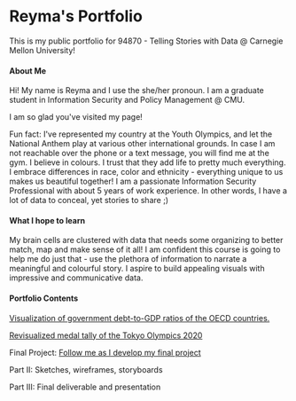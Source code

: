 # Reyma's Portfolio 
This is my public portfolio for 94870 - Telling Stories with Data @ Carnegie Mellon University!

#### __About Me__

Hi! My name is Reyma and I use the she/her pronoun. I am a graduate student in Information Security and Policy Management @ CMU. 

I am so glad you've visited my page!

Fun fact: I've represented my country at the Youth Olympics, and let the National Anthem play at various other international grounds. In case I am not reachable over the phone or a text message, you will find me at the gym. 
I believe in colours. I trust that they add life to pretty much everything. I embrace differences in race, color and ethnicity - everything unique to us makes us beautiful together!
I am a passionate Information Security Professional with about 5 years of work experience. In other words, I have a lot of data to conceal, yet stories to share ;)

#### __What I hope to learn__

My brain cells are clustered with data that needs some organizing to better match, map and make sense of it all! I am confident this course is going to help me do just that - use the plethora of information to narrate a meaningful and colourful story.
I aspire to build appealing visuals with impressive and communicative data.


#### __Portfolio Contents__

[Visualization of government debt-to-GDP ratios of the OECD countries.](/dataviz2.md)

[Revisualized medal tally of the Tokyo Olympics 2020](/dataviz3.md)

Final Project: 
[Follow me as I develop my final project](/Project_part1.md)

Part II: Sketches, wireframes, storyboards

Part III: Final deliverable and presentation
